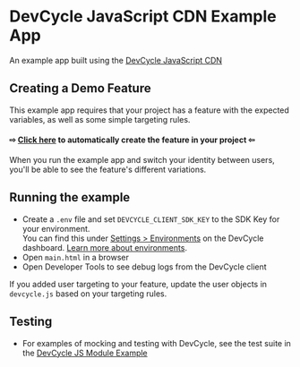 # DevCycle JavaScript CDN Example App

An example app built using the [DevCycle JavaScript CDN](https://docs.devcycle.com/sdk/client-side-sdks/javascript/)


## Creating a Demo Feature
This example app requires that your project has a feature with the expected variables, as well as some simple targeting rules. 

#### ⇨ [Click here](https://app.devcycle.com/r/create?resource=feature&key=hello-togglebot) to automatically create the feature in your project ⇦

When you run the example app and switch your identity between users, you'll be able to see the feature's different variations.


## Running the example

* Create a `.env` file and set `DEVCYCLE_CLIENT_SDK_KEY` to the SDK Key for your environment.\
You can find this under [Settings > Environments](https://app.devcycle.com/r/environments) on the DevCycle dashboard. [Learn more about environments](https://docs.devcycle.com/essentials/environments).
* Open `main.html` in a browser
* Open Developer Tools to see debug logs from the DevCycle client 

If you added user targeting to your feature, update the user objects in `devcycle.js` based on your targeting rules.


## Testing

* For examples of mocking and testing with DevCycle, see the test suite in the [DevCycle JS Module Example](https://github.com/DevCycleHQ-Sandbox/example-javascript/blob/main/src/devcycle.test.js) 
